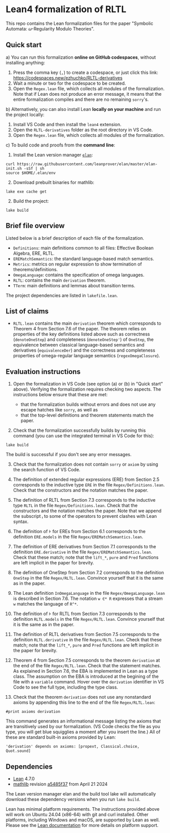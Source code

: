 # Lean4 formalization of RLTL

This repo contains the Lean formalization files for the paper "Symbolic Automata: 𝜔-Regularity Modulo Theories".

## Quick start

a) You can run this formalization **online on GitHub codespaces**, without installing anything:

  1. Press the comma key (<kbd>,</kbd>) to create a codespace, or just click this link: https://codespaces.new/ezhuchko/RLTL-derivatives
  2. Wait a minute or two for the codespace to be created.
  3. Open the `Regex.lean` file, which collects all modules of the formalization. Note that if Lean does not produce an error message, it means that the entire formalization compiles and there are no remaining `sorry`'s. 

b) Alternatively, you can also install Lean **locally on your machine** and run the project locally:

  1. Install VS Code and then install the `lean4` extension.
  2. Open the `RLTL-derivatives` folder as the root directory in VS Code.
  3. Open the `Regex.lean` file, which collects all modules of the formalization.

c) To build code and proofs from the **command line**:

  1. Install the Lean version manager [`elan`](https://github.com/leanprover/elan):
```shell
curl https://raw.githubusercontent.com/leanprover/elan/master/elan-init.sh -sSf | sh
source $HOME/.elan/env
```

  2. Download prebuilt binaries for mathlib:
```shell
lake exe cache get
```

  2. Build the project:
```shell
lake build
```

## Brief file overview

Listed below is a brief description of each file of the formalization.

- `Definitions`: main definitions common to all files: Effective Boolean Algebra, ERE, RLTL.
- `EREMatchSemantics`: the standard language-based match semantics.
- `Metrics`: metrics on regular expression to show termination of theorems/definitions.
- `OmegaLanguage`: contains the specification of omega languages.
- `RLTL`: contains the main `derivation` theorem.
- `TTerm`: main definitions and lemmas about transition terms.

The project dependencies are listed in `lakefile.lean`.

## List of claims

- `RLTL.lean` contains the main `derivation` theorem which corresponds to Theorem 4 from Section 7.6 of the paper. The theorem relies on properties of the key definitions listed above such as correctness (`denoteOneStep`) and completeness (`denoteOneStep'`) of `OneStep`, the equivalence between classical language-based semantics and derivatives (`equivalenceDer`) and the correctness and completeness properties of omega-regular language semantics (`regexOmegaClosure`).

## Evaluation instructions

  1. Open the formalization in VS Code (see option (a) or (b) in "Quick start" above).
    Verifying the formalization requires checking two aspects.  The instructions below ensure that these are met:
      - that the formalization builds without errors and does not use any escape hatches like `sorry`, as well as
      - that the top-level definitions and theorem statements match the paper.

  2. Check that the formalization successfully builds by running this command (you can use the integrated terminal in VS Code for this):
```shell
lake build
```
  The build is successful if you don't see any error messages.

  3. Check that the formalization does not contain `sorry` or `axiom` by using the search function of VS Code.

  4. The definition of extended regular expressions (ERE) from Section 2.5 corresponds to the inductive type `ERE` in the file `Regex/Definitions.lean`.  Check that the constructors and the notation matches the paper.

  5. The definition of RLTL from Section 7.3 corresponds to the inductive type `RLTL` in the file `Regex/Definitions.lean`.  Check that the constructors and the notation matches the paper.  Note that we append the subscript ₗ to some of the operators to prevent clashes with Lean syntax.

  6. The definition of ⊧ for EREs from Section 6.1 corresponds to the definition `ERE.models` in the file `Regex/EREMatchSemantics.lean`.

  7. The definition of ERE derivatives from Section 7.1 corresponds to the definition `ERE.derivative` in the file `Regex/EREMatchSemantics.lean`.  Check that these match; note that the `lift_*`, `pure` and `Pred` functions are left implicit in the paper for brevity.

  8. The definition of OneStep from Section 7.2 corresponds to the definition `OneStep` in the file `Regex/RLTL.lean`.  Convince yourself that it is the same as in the paper.

  9. The Lean definition `InOmegaLanguage` in the file `Regex/OmegaLanguage.lean` is described in Section 7.6.  The notation `w ∈* R` expresses that a stream `w` matches the language of `R^*`.

  10. The definition of ⊧ for RLTL from Section 7.3 corresponds to the definition `RLTL.models` in the file `Regex/RLTL.lean`.  Convince yourself that it is the same as in the paper.

  11. The definition of RLTL derivatives from Section 7.5 corresponds to the definition `RLTL.derivative` in the file `Regex/RLTL.lean`.  Check that these match; note that the `lift_*`, `pure` and `Pred` functions are left implicit in the paper for brevity.

  12. Theorem 4 from Section 7.5 corresponds to the theorem `derivation` at the end of the file `Regex/RLTL.lean`.  Check that the statement matches.  As explained in Section 7.6, the EBA is implemented in Lean as a type class.  The assumption on the EBA is introduced at the begining of the file with a `variable` command.  Hover over the `derivation` identifier in VS Code to see the full type, including the type class.

  13. Check that the theorem `derivation` does not use any nonstandard axioms by appending this line to the end of the file `Regex/RLTL.lean`:
```lean
#print axioms derivation
```
  This command generates an informational message listing the axioms that are transitively used by our formalization.  (VS Code checks the file as you type, you will get blue squigglies a moment after you insert the line.)  All of these are standard built-in axioms provided by Lean:
```
'derivation' depends on axioms: [propext, Classical.choice, Quot.sound]
```

## Dependencies

 - [Lean](https://lean-lang.org/) 4.7.0
 - [mathlib](https://github.com/leanprover-community/mathlib4/) revision [a5485f37](https://github.com/leanprover-community/mathlib4/tree/a5485f370ebd36f0c873820b1717d3d03b43b35e) from April 21 2024

The Lean version manager elan and the build tool lake will automatically download these dependency versions when you run `lake build`.

Lean has minimal platform requirements.  The instructions provided above will work on Ubuntu 24.04 (x86-64) with git and curl installed.  Other platforms, including Windows and macOS, are supported by Lean as well.  Please see the [Lean documentation](https://lean-lang.org/lean4/doc/setup.html) for more details on platform support.
